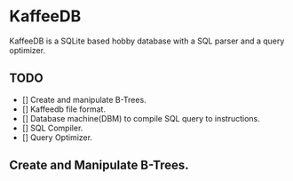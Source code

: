 # KaffeeDB

KaffeeDB is a SQLite based hobby database with a SQL parser and a query optimizer.


## TODO

- [] Create and manipulate B-Trees.
- [] Kaffeedb file format.
- [] Database machine(DBM) to compile SQL query to instructions.
- [] SQL Compiler.
- [] Query Optimizer.


## Create and Manipulate B-Trees.




